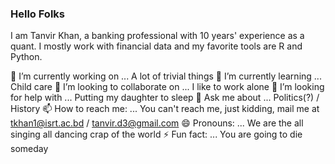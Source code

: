 ### Hello Folks
I am Tanvir Khan, a banking professional with 10 years' experience as a quant. I mostly work with financial data and my favorite tools are R and Python. 

🔭 I’m currently working on ... A lot of trivial things
🌱 I’m currently learning ... Child care
👯 I’m looking to collaborate on ... I like to work alone
🤔 I’m looking for help with ... Putting my daughter to sleep
💬 Ask me about ... Politics(?) / History
📫 How to reach me: ... You can't reach me, just kidding, mail me at tkhan1@isrt.ac.bd / tanvir.d3@gmail.com
😄 Pronouns: ... We are the all singing all dancing crap of the world
⚡ Fun fact: ... You are going to die someday

